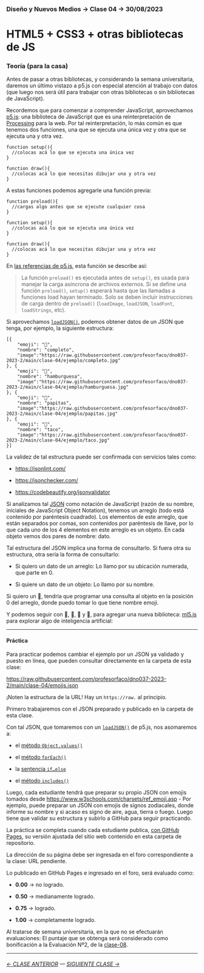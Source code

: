 ### Diseño y Nuevos Medios → Clase 04 → 30/08/2023

# HTML5 + CSS3 + otras bibliotecas de JS

### Teoría (para la casa)

Antes de pasar a otras bibliotecas, y considerando la semana universitaria, daremos un último vistazo a p5.js con especial atención al trabajo con datos (que luego nos será útil para trabajar con otras bibliotecas o sin bibliotecas de JavaScript).

Recordemos que para comenzar a comprender JavaScript, aprovechamos [p5.js](https://p5js.org/es/): una biblioteca de JavaScript que es una reinterpretación de [Processing](https://processing.org/) para la web. Por tal reinterpretación, lo más común es que tenemos dos funciones, una que se ejecuta una única vez y otra que se ejecuta una y otra vez. 

```
function setup(){
  //colocas acá lo que se ejecuta una única vez
}

function draw(){
  //colocas acá lo que necesitas dibujar una y otra vez
}
```

A estas funciones podemos agregarle una función previa:

```
function preload(){
  //cargas algo antes que se ejecute cualquier cosa
}

function setup(){
  //colocas acá lo que se ejecuta una única vez
}

function draw(){
  //colocas acá lo que necesitas dibujar una y otra vez
}
```

En [las referencias de p5.js](https://p5js.org/es/reference/#/p5/preload), esta función se describe así:

> La función `preload()` es ejecutada antes de `setup()`, es usada para manejar la carga asíncrona de archivos externos. Si se define una función `preload()`, `setup()` esperará hasta que las llamadas a funciones load hayan terminado. Solo se deben incluir instrucciones de carga dentro de `preload()` (`loadImage`, `loadJSON`, `loadFont`, `loadStrings`, etc).


Si aprovechamos [`loadJSON()`](https://p5js.org/es/reference/#/p5/loadJSON), podemos obtener datos de un JSON que tenga, por ejemplo, la siguiente estructura:

```
[{
	"emoji": "🌭",
	"nombre": "completo",
	"image":"https://raw.githubusercontent.com/profesorfaco/dno037-2023-2/main/clase-04/ejemplo/completo.jpg"
}, {
	"emoji": "🍔",
	"nombre": "hamburguesa",
	"image":"https://raw.githubusercontent.com/profesorfaco/dno037-2023-2/main/clase-04/ejemplo/hamburguesa.jpg"
}, {
	"emoji": "🍟",
	"nombre": "papitas",
	"image":"https://raw.githubusercontent.com/profesorfaco/dno037-2023-2/main/clase-04/ejemplo/papitas.jpg"
}, {
	"emoji": "🌮",
	"nombre": "taco",
	"image":"https://raw.githubusercontent.com/profesorfaco/dno037-2023-2/main/clase-04/ejemplo/taco.jpg"
}]
```

La validez de tal estructura puede ser confirmada con servicios tales como: 

- https://jsonlint.com/

- https://jsonchecker.com/

- https://codebeautify.org/jsonvalidator

Si analizamos tal [JSON](https://www.json.org/json-es.html) como notación de JavaScript (razón de su nombre, iniciales de JavaScript Object Notation), tenemos un arreglo (todo está contenido por paréntesis cuadrado). Los elementos de este arreglo, que están separados por comas, son contenidos por paréntesis de llave, por lo que cada uno de los 4 elementos en este arreglo es un objeto. En cada objeto vemos dos pares de nombre: dato.

Tal estructura del JSON implica una forma de consultarlo. Si fuera otra su estructura, otra sería la forma de consultarlo:

- Si quiero un dato de un arreglo: Lo llamo por su ubicación numerada, que parte en 0.

- Si quiere un dato de un objeto: Lo llamo por su nombre. 

Si quiero un 🌭, tendría que programar una consulta al objeto en la posición 0 del arreglo, donde puedo tomar lo que tiene nombre emoji.

Y podemos seguir con 🌭, 🍔, 🍟 y 🌮,  para agregar una nueva biblioteca: [ml5.js](https://ml5js.org/) para explorar algo de inteligencia artificial: 



- - - - - - - - - - - - -

#### Práctica

Para practicar podemos cambiar el ejemplo por un JSON ya validado y puesto en línea, que pueden consultar directamente en la carpeta de esta clase:  

https://raw.githubusercontent.com/profesorfaco/dno037-2023-2/main/clase-04/emojis.json 

¡Noten la estructura de la URL! Hay un `https://raw.` al principio.


Primero trabajaremos con el JSON preparado y publicado en la carpeta de esta clase.

Con tal JSON, que tomaremos con un [`loadJSON()`](https://p5js.org/es/reference/#/p5/loadJSON) de p5.js, nos asomaremos a:

- el [método `Object.values()`](https://developer.mozilla.org/es/docs/Web/JavaScript/Reference/Global_Objects/Object/values) 

- el [método `forEach()`](https://developer.mozilla.org/es/docs/Web/JavaScript/Reference/Global_Objects/Array/forEach)

- la [sentencia `if…else`](https://developer.mozilla.org/es/docs/Web/JavaScript/Reference/Statements/if...else)

- el [método `includes()`](https://developer.mozilla.org/es/docs/Web/JavaScript/Reference/Global_Objects/Array/includes)

Luego, cada estudiante tendrá que preparar su propio JSON con emojis tomados desde https://www.w3schools.com/charsets/ref_emoji.asp - Por ejemplo, puede preparar un JSON con emojis de signos zodiacales, donde informe su nombre y si acaso es signo de aire, agua, tierra o fuego. Luego tiene que validar su estructura y subirlo a GitHub para seguir practicando.

La práctica se completa cuando cada estudiante publica, [con GitHub Pages](https://docs.github.com/es/pages/getting-started-with-github-pages/configuring-a-publishing-source-for-your-github-pages-site#publishing-from-a-branch), su versión ajustada del sitio web contenido en esta carpeta de repositorio.

La dirección de su página debe ser ingresada en el foro correspondiente a la clase: URL pendiente.

Lo publicado en GitHub Pages e ingresado en el foro, será evaluado como:

- **0.00** → no logrado.

- **0.50** → medianamente logrado.

- **0.75** → logrado.

- **1.00** → completamente logrado.

Al tratarse de semana universitaria, en la que no se efectuarán evaluaciones: El puntaje que se obtenga será considerado como bonificación a la Evaluación Nº2, de la [clase-08](https://github.com/profesorfaco/dno037-2023-2/tree/main/clase-08).

- - - - - - - 

###### [← CLASE ANTERIOR](https://github.com/profesorfaco/dno037-2023-2/tree/main/clase-03) — [SIGUIENTE CLASE →](https://github.com/profesorfaco/dno037-2023-2/tree/main/clase-05)

